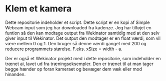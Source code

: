# Klem et kamera
 
Dette repositorie indeholder et script. Dette script er en kopi af Simple Webcam input som jeg har downloaded fra kadenze. Jeg har tilføjet en funtion så den kan modtage output fra Wekinator samtidig med at den selv giver input til Wekinator.
Det output den modtager er en float værdi, som vil være mellem 0 og 1.
Den bruger så denne værdi ganget med 200 og reducere programmets størelse. F.eks. xSize = width - a.

Der er også et Wekinator projekt med i dette repositorie, som indeholder en trænet ai, lavet ud fra træningseksempler. Den er trænet til at man tager begge hænder op foran kameraet og bevæger dem væk eller mod hinanden.